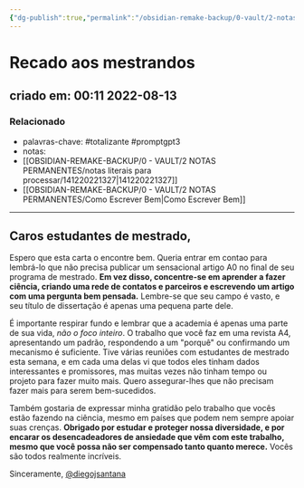 ```yaml
---
{"dg-publish":true,"permalink":"/obsidian-remake-backup/0-vault/2-notas-permanentes/recado-aos-mestrandos/","tags":["permanente","totalizante","promptgpt3"],"dgHomeLink":true,"dgShowLocalGraph":true,"dgShowFileTree":true,"dgEnableSearch":true,"noteIcon":""}
---
```


# Recado aos mestrandos
## criado em: 00:11 2022-08-13

### Relacionado
- palavras-chave: #totalizante #promptgpt3 
- notas: 
- [[OBSIDIAN-REMAKE-BACKUP/0 - VAULT/2 NOTAS PERMANENTES/notas literais para processar/141220221327\|141220221327]]
- [[OBSIDIAN-REMAKE-BACKUP/0 - VAULT/2 NOTAS PERMANENTES/Como Escrever Bem\|Como Escrever Bem]]

---

## Caros estudantes de mestrado,

Espero que esta carta o encontre bem. Queria entrar em contao para lembrá-lo que não precisa publicar um sensacional artigo A0 no final de seu programa de mestrado. **Em vez disso, concentre-se em aprender a fazer ciência, criando uma rede de contatos e parceiros e escrevendo um artigo com uma pergunta bem pensada.** Lembre-se que seu campo é vasto, e seu título de dissertação é apenas uma pequena parte dele.

É importante respirar fundo e lembrar que a academia é apenas uma parte de sua vida, *não o foco inteiro*. O trabalho que você faz em uma revista A4, apresentando um padrão, respondendo a um "porquê" ou confirmando um mecanismo é suficiente. Tive várias reuniões com estudantes de mestrado esta semana, e em cada uma delas vi que todos eles tinham dados interessantes e promissores, mas muitas vezes não tinham tempo ou projeto para fazer muito mais. Quero assegurar-lhes que não precisam fazer mais para serem bem-sucedidos.

Também gostaria de expressar minha gratidão pelo trabalho que vocês estão fazendo na ciência, mesmo em países que podem nem sempre apoiar suas crenças. **Obrigado por estudar e proteger nossa diversidade, e por encarar os desencadeadores de ansiedade que vêm com este trabalho, mesmo que você possa não ser compensado tanto quanto merece.** Vocês são todos realmente incríveis.

Sinceramente, 
[@diegojsantana](https://twitter.com/diegojsantana)